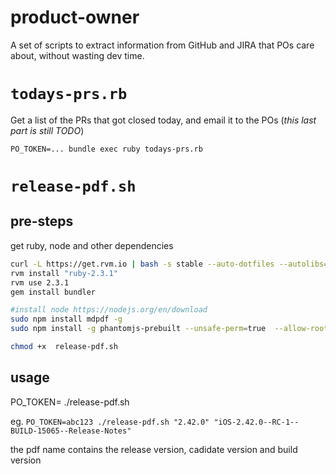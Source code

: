 # product-owner

A set of scripts to extract information from GitHub and JIRA that POs care about, without wasting dev time.

# `todays-prs.rb`

Get a list of the PRs that got closed today, and email it to the POs (_this last part is still TODO_)

```
PO_TOKEN=... bundle exec ruby todays-prs.rb
```


# `release-pdf.sh`

## pre-steps
get ruby, node and other dependencies
```sh
curl -L https://get.rvm.io | bash -s stable --auto-dotfiles --autolibs=enable --ruby
rvm install "ruby-2.3.1"
rvm use 2.3.1
gem install bundler

#install node https://nodejs.org/en/download
sudo npm install mdpdf -g
sudo npm install -g phantomjs-prebuilt --unsafe-perm=true  --allow-root

chmod +x  release-pdf.sh
```

## usage 
PO_TOKEN=<private po token> ./release-pdf.sh <release version> <pdf name> 

eg. ```PO_TOKEN=abc123 ./release-pdf.sh "2.42.0" "iOS-2.42.0--RC-1--BUILD-15065--Release-Notes"``` 

the pdf name contains the release version, cadidate version and build version